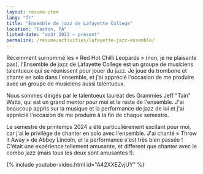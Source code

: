 ```yaml
---
layout: resume-item
lang: "fr"
title: "Ensemble de jazz de Lafayette College"
location: "Easton, PA"
listed-date: "août 2023 — présent"
permalink: /resume/activities/lafayette-jazz-ensemble/
---
```


Récemment surnommé les « Red Hot Chilli Leopards » (non, je ne plaisante pas), l'Ensemble de jazz de Lafayette College
est un
groupe de musiciens talentueux qui se réunissent pour jouer du jazz. Je joue du trombone et chante en solo dans
l'ensemble, et j'ai apprécié l'occasion de me produire avec un groupe de musiciens aussi talentueux.

Nous sommes dirigés par le talentueux lauréat des Grammies Jeff "Tain" Watts, qui est un grand mentor pour moi et le
reste de l'ensemble. J'ai beaucoup appris sur la musique et la performance de jazz de lui et j'ai apprécié l'occasion de
me produire à la fin de chaque semestre.

Le semestre de printemps 2024 a été particulièrement excitant pour moi, car j'ai le privilège de chanter en solo avec
l'ensemble. J'ai chanté « Throw it Away » de Abbey Lincoln, et la performance s'est très bien passée ! C'était une
expérience tellement amusante, et different que chanter avec le combo jazz (mais tous les deux sont amusantes !).

{% include youtube-video.html id="A42XXEZvjUY" %}
